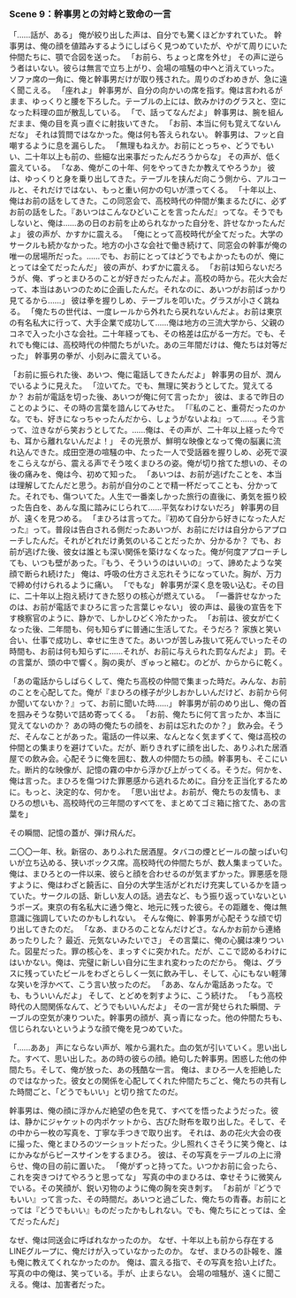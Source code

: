 ### Scene 9：幹事男との対峙と致命の一言

「……話が、ある」
俺が絞り出した声は、自分でも驚くほどかすれていた。
幹事男は、俺の顔を値踏みするようにしばらく見つめていたが、やがて周りにいた仲間たちに、顎で合図を送った。
「お前ら、ちょっと席を外せ」
その声に逆らう者はいない。彼らは無言で立ち上がり、会場の喧騒の中へと消えていった。
ソファ席の一角に、俺と幹事男だけが取り残された。周りのざわめきが、急に遠く聞こえる。
「座れよ」
幹事男が、自分の向かいの席を指す。俺は言われるがまま、ゆっくりと腰を下ろした。テーブルの上には、飲みかけのグラスと、空になった料理の皿が散乱している。
「で、話ってなんだよ」
幹事男は、腕を組んだまま、俺の目を真っ直ぐに射抜いてきた。
「お前、本当に何も覚えてないんだな」
それは質問ではなかった。俺は何も答えられない。
幹事男は、フッと自嘲するように息を漏らした。
「無理もねえか。お前にとっちゃ、どうでもいい、二十年以上も前の、些細な出来事だったんだろうからな」
その声が、低く震えている。
「なあ、俺がこの十年、何をやってきたか教えてやろうか」
彼は、ゆっくりと身を乗り出してきた。テーブルを挟んだ向こう側から、アルコールと、それだけではない、もっと重い何かの匂いが漂ってくる。
「十年以上、俺はお前の話をしてきた。この同窓会で、高校時代の仲間が集まるたびに、必ずお前の話をした。『あいつはこんなひどいことを言ったんだ』ってな。そうでもしないと、俺は……あの日のお前を止められなかった自分を、許せなかったんだよ」
彼の声が、かすかに震える。
「俺にとって高校時代が全てだった。大学のサークルも続かなかった。地方の小さな会社で働き続けて、同窓会の幹事が俺の唯一の居場所だった。……でも、お前にとってはどうでもよかったものが、俺にとっては全てだったんだ」
彼の声が、わずかに震える。
「お前は知らないだろうが、俺、ずっとまひろのことが好きだったんだよ。高校の時から。花火大会だって、本当はあいつのために企画したんだ。それなのに、あいつがお前ばっかり見てるから……」
彼は拳を握りしめ、テーブルを叩いた。グラスが小さく跳ねる。
「俺たちの世代は、一度レールから外れたら戻れないんだよ。お前は東京の有名私大に行って、大手企業で成功して……俺は地方の三流大学から、父親のコネで入った小さな会社。二十年経っても、その格差は広がる一方だ。でも、それでも俺には、高校時代の仲間たちがいた。あの三年間だけは、俺たちは対等だった」
幹事男の拳が、小刻みに震えている。

「お前に振られた後、あいつ、俺に電話してきたんだよ」
幹事男の目が、潤んでいるように見えた。
「泣いてた。でも、無理に笑おうとしてた。覚えてるか？ お前が電話を切った後、あいつが俺に何て言ったか」
彼は、まるで昨日のことのように、その時の言葉を諳んじてみせた。
「『私のこと、重荷だったのかな。でも、好きになっちゃったんだから、しょうがないよね』って……。そう言って、泣きながら笑おうとしてた。……俺は、その声が、二十年以上経った今でも、耳から離れないんだよ！」
その光景が、鮮明な映像となって俺の脳裏に流れ込んできた。成田空港の喧騒の中、たった一人で受話器を握りしめ、必死で涙をこらえながら、震える声でそう呟くまひろの姿。俺が切り捨てた想いの、その後の痛みを、俺は今、初めて知った。
「あいつは、お前が逃げたことを、本当は理解してたんだと思う。お前が自分のことで精一杯だってことも、分かってた。それでも、傷ついてた。人生で一番楽しかった旅行の直後に、勇気を振り絞った告白を、あんな風に踏みにじられて……平気なわけないだろ」
幹事男の目が、遠くを見つめる。
「まひろは言ってた。『初めて自分から好きになった人だった』って。普段は告白される側だったあいつが、お前にだけは自分からアプローチしたんだ。それがどれだけ勇気のいることだったか、分かるか？ でも、お前が逃げた後、彼女は誰とも深い関係を築けなくなった。俺が何度アプローチしても、いつも壁があった。『もう、そういうのはいいの』って、諦めたような笑顔で断られ続けた」
俺は、呼吸の仕方さえ忘れそうになっていた。胸が、万力で締め付けられるように痛い。
「でもな」
幹事男が深く息を吸い込む。その目に、二十年以上抱え続けてきた怒りの核心が燃えている。
「一番許せなかったのは、お前が電話でまひろに言った言葉じゃない」
彼の声は、最後の宣告を下す検察官のように、静かで、しかしひどく冷たかった。
「お前は、彼女が亡くなった後、二年間も、何も知らずに普通に生活してた。そうだろ？ 家族と笑い合い、仕事で成功し、幸せに生きてた。あいつが苦しみ抜いて死んでいったその時間も、お前は何も知らずに……それが、お前に与えられた罰なんだよ」
罰。その言葉が、頭の中で響く。胸の奥が、ぎゅっと縮む。のどが、からからに乾く。

「あの電話からしばらくして、俺たち高校の仲間で集まった時だ。みんな、お前のことを心配してた。俺が『まひろの様子が少しおかしいんだけど、お前から何か聞いてないか？』って、お前に聞いた時……」
幹事男が前のめり出し、俺の首を掴みそうな勢いで詰め寄ってくる。
「お前、俺たちに何て言ったか、本当に覚えてないのか？ あの時の俺たちの顔を、お前は忘れたのか？」
飲み会。そうだ、そんなことがあった。電話の一件以来、なんとなく気まずくて、俺は高校の仲間との集まりを避けていた。だが、断りきれずに顔を出した、ありふれた居酒屋での飲み会。心配そうに俺を囲む、数人の仲間たちの顔。幹事男も、そこにいた。断片的な映像が、記憶の霧の中から浮かび上がってくる。そうだ。何かを、俺は言った。まひろを傷つけた罪悪感から逃れるために。自分を正当化するために。もっと、決定的な、何かを。
「思い出せよ。お前が、俺たちの友情も、まひろの想いも、高校時代の三年間のすべてを、まとめてゴミ箱に捨てた、あの言葉を」

その瞬間、記憶の蓋が、弾け飛んだ。

二〇〇一年、秋。新宿の、ありふれた居酒屋。タバコの煙とビールの酸っぱい匂いが立ち込める、狭いボックス席。高校時代の仲間たちが、数人集まっていた。俺は、まひろとの一件以来、彼らと顔を合わせるのが気まずかった。罪悪感を隠すように、俺はわざと饒舌に、自分の大学生活がどれだけ充実しているかを語っていた。サークルの話、新しい友人の話。過去など、もう振り返っていないというポーズ。東京の有名私大に通う俺と、地元に残った彼ら。その距離を、俺は無意識に強調していたのかもしれない。
そんな俺に、幹事男が心配そうな顔で切り出してきたのだ。
「なあ、まひろのことなんだけどさ。なんかお前から連絡あったりした？ 最近、元気ないみたいでさ」
その言葉に、俺の心臓は凍りついた。図星だった。罪の核心を、まっすぐに突かれた。だが、ここで認めるわけにはいかない。俺は、完璧に新しい自分に生まれ変わったのだから。
俺は、グラスに残っていたビールをわざとらしく一気に飲み干し、そして、心にもない軽薄な笑いを浮かべて、こう言い放ったのだ。
「ああ、なんか電話あったな。でも、もういいんだよ」
そして、とどめを刺すように、こう続けた。
「もう高校時代の人間関係なんて、どうでもいいんだよ」
その一言が発せられた瞬間、テーブルの空気が凍りついた。幹事男の顔が、真っ青になった。他の仲間たちも、信じられないというような顔で俺を見つめていた。

「……ああ」
声にならない声が、喉から漏れた。血の気が引いていく。思い出した。すべて、思い出した。あの時の彼らの顔。絶句した幹事男。困惑した他の仲間たち。そして、俺が放った、あの残酷な一言。
俺は、まひろ一人を拒絶したのではなかった。彼女との関係を心配してくれた仲間たちごと、俺たちの共有した時間ごと、「どうでもいい」と切り捨てたのだ。

幹事男は、俺の顔に浮かんだ絶望の色を見て、すべてを悟ったようだった。彼は、静かにジャケットの内ポケットから、古びた財布を取り出した。そして、その中から一枚の写真を、丁寧な手つきで取り出す。
それは、あの花火大会の夜に撮った、俺とまひろのツーショットだった。少し照れくさそうに笑う俺と、はにかみながらピースサインをするまひろ。
彼は、その写真をテーブルの上に滑らせ、俺の目の前に置いた。
「俺がずっと持ってた。いつかお前に会ったら、これを突きつけてやろうと思ってな」
写真の中のまひろは、幸せそうに微笑んでいる。その笑顔が、鋭い刃物のように俺の胸を突き刺す。
「お前が『どうでもいい』って言った、その時間だ。あいつと過ごした、俺たちの青春。お前にとっては『どうでもいい』ものだったかもしれない。でも、俺たちにとっては、全てだったんだ」

なぜ、俺は同送会に呼ばれなかったのか。
なぜ、十年以上も前から存在するLINEグループに、俺だけが入っていなかったのか。
なぜ、まひろの訃報を、誰も俺に教えてくれなかったのか。
俺は、震える指で、その写真を拾い上げた。写真の中の俺は、笑っている。手が、止まらない。
会場の喧騒が、遠くに聞こえる。俺は、加害者だった。